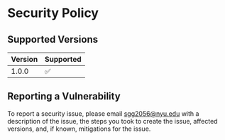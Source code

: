 # Security Policy

## Supported Versions

| Version | Supported          |
| ------- | ------------------ |
| 1.0.0   | :white_check_mark: |

## Reporting a Vulnerability

To report a security issue, please email sgg2056@nyu.edu with a description of the issue, the steps you took to create the issue, 
affected versions, and, if known, mitigations for the issue. 
